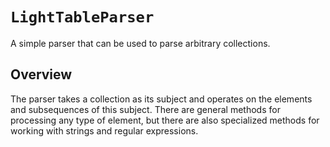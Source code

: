 # ``LightTableParser``

A simple parser that can be used to parse arbitrary collections.

## Overview

The parser takes a collection as its subject and operates on the elements and subsequences of this subject.
There are general methods for processing any type of element, but there are also specialized methods for working with strings and regular expressions.
